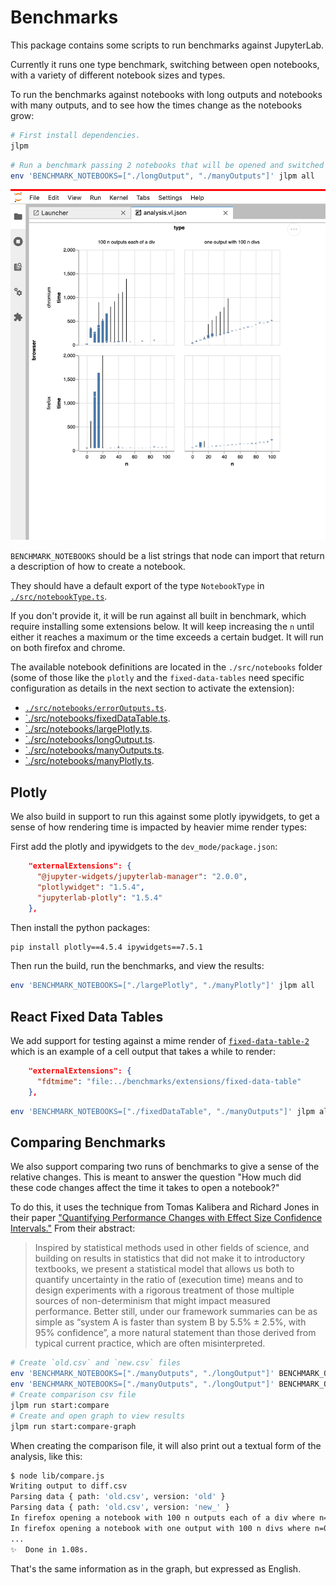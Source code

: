 # Benchmarks

This package contains some scripts to run benchmarks against JupyterLab.

Currently it runs one type benchmark, switching between open notebooks, with a variety
of different notebook sizes and types.

To run the benchmarks against notebooks with long outputs and notebooks with many outputs, and to see how the times change as the notebooks grow:

```bash
# First install dependencies.
jlpm
```

```bash
# Run a benchmark passing 2 notebooks that will be opened and switched between.
env 'BENCHMARK_NOTEBOOKS=["./longOutput", "./manyOutputs"]' jlpm all
```

![](./screenshot.png)

`BENCHMARK_NOTEBOOKS` should be a list strings that node can import that return a description of how to create a notebook.

They should have a default export of the type `NotebookType` in [`./src/notebookType.ts`](./src/notebookType.ts).

If you don't provide it, it will be run against all built in benchmark, which require installing some extensions below. It will keep increasing the `n` until either it reaches a maximum or the time exceeds a certain budget. It will run on both firefox and chrome.

The available notebook definitions are located in the `./src/notebooks` folder (some of those like the `plotly` and the `fixed-data-tables` need specific configuration as details in the next section to activate the extension):

- [`./src/notebooks/errorOutputs.ts`](./src/notebooks/errorOutputs.ts).
- [`./src/notebooks/fixedDataTable.ts](./src/notebooks/fixedDataTable.ts).
- [`./src/notebooks/largePlotly.ts](./src/notebooks/largePlotly.ts).
- [`./src/notebooks/longOutput.ts](./src/notebooks/longOutput.ts).
- [`./src/notebooks/manyOutputs.ts](./src/notebooks/manyOutputs.ts).
- [`./src/notebooks/manyPlotly.ts](./src/notebooks/manyPlotly.ts).

## Plotly

We also build in support to run this against some plotly ipywidgets, to get a sense of
how rendering time is impacted by heavier mime render types:

First add the plotly and ipywidgets to the `dev_mode/package.json`:

```json
    "externalExtensions": {
      "@jupyter-widgets/jupyterlab-manager": "2.0.0",
      "plotlywidget": "1.5.4",
      "jupyterlab-plotly": "1.5.4"
    },
```

Then install the python packages:

```bash
pip install plotly==4.5.4 ipywidgets==7.5.1
```

Then run the build, run the benchmarks, and view the results:

```bash
env 'BENCHMARK_NOTEBOOKS=["./largePlotly", "./manyPlotly"]' jlpm all
```

## React Fixed Data Tables

We add support for testing against a mime render of [`fixed-data-table-2`](https://github.com/schrodinger/fixed-data-table-2) which
is an example of a cell output that takes a while to render:

```json
    "externalExtensions": {
      "fdtmime": "file:../benchmarks/extensions/fixed-data-table"
    },
```

```bash
env 'BENCHMARK_NOTEBOOKS=["./fixedDataTable", "./manyOutputs"]' jlpm all
```

## Comparing Benchmarks

We also support comparing two runs of benchmarks to give a sense of the relative changes. This is meant to answer the question "How much did these code changes affect
the time it takes to open a notebook?"

To do this, it uses the technique from Tomas Kalibera and Richard Jones in their paper
["Quantifying Performance Changes with Effect Size Confidence Intervals."](https://www.google.com/url?sa=t&rct=j&q=&esrc=s&source=web&cd=&cad=rja&uact=8&ved=2ahUKEwjEq7u9ovXqAhXYs54KHf3QCM0QFjACegQIBRAB&url=https%3A%2F%2Farxiv.org%2Fabs%2F2007.10899&usg=AOvVaw0ihkJJIaT6v95zlAtGtI2o) From their abstract:

> Inspired by statistical methods used in other fields of science, and building on results in statistics that did not make it to introductory textbooks, we present a statistical model that allows us both to quantify uncertainty in the ratio of (execution time) means and to design experiments with a rigorous treatment of those multiple sources of non-determinism that might impact measured performance. Better still, under our framework summaries can be as simple as “system A is faster than system B by 5.5% ± 2.5%, with 95% confidence”, a more natural statement than those derived from typical current practice, which are often misinterpreted.

```bash
# Create `old.csv` and `new.csv` files
env 'BENCHMARK_NOTEBOOKS=["./manyOutputs", "./longOutput"]' BENCHMARK_OUTPUT=old.csv jlpm start:benchmark
env 'BENCHMARK_NOTEBOOKS=["./manyOutputs", "./longOutput"]' BENCHMARK_OUTPUT=new.csv jlpm start:benchmark
# Create comparison csv file
jlpm run start:compare
# Create and open graph to view results
jlpm run start:compare-graph
```

When creating the comparison file, it will also print out a textual form of the analysis, like this:

```bash
$ node lib/compare.js
Writing output to diff.csv
Parsing data { path: 'old.csv', version: 'old' }
Parsing data { path: 'old.csv', version: 'new_' }
In firefox opening a notebook with 100 n outputs each of a div where n=0 is between 36.4% slower and 26.7% faster with 95% confidence.
In firefox opening a notebook with one output with 100 n divs where n=0 is between 1615.4% slower and 94.2% faster with 95% confidence.
...
✨  Done in 1.08s.
```

That's the same information as in the graph, but expressed as English.
